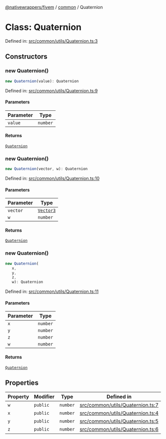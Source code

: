 [@nativewrappers/fivem](../../README.md) / [common](../README.md) / Quaternion

# Class: Quaternion

Defined in: [src/common/utils/Quaternion.ts:3](https://github.com/nativewrappers/nativewrappers/blob/b77be96b90a0116f980e0511bdd4877df779df2d/src/common/utils/Quaternion.ts#L3)

## Constructors

### new Quaternion()

```ts
new Quaternion(value): Quaternion
```

Defined in: [src/common/utils/Quaternion.ts:9](https://github.com/nativewrappers/nativewrappers/blob/b77be96b90a0116f980e0511bdd4877df779df2d/src/common/utils/Quaternion.ts#L9)

#### Parameters

| Parameter | Type |
| ------ | ------ |
| `value` | `number` |

#### Returns

[`Quaternion`](Quaternion.md)

### new Quaternion()

```ts
new Quaternion(vector, w): Quaternion
```

Defined in: [src/common/utils/Quaternion.ts:10](https://github.com/nativewrappers/nativewrappers/blob/b77be96b90a0116f980e0511bdd4877df779df2d/src/common/utils/Quaternion.ts#L10)

#### Parameters

| Parameter | Type |
| ------ | ------ |
| `vector` | [`Vector3`](Vector3.md) |
| `w` | `number` |

#### Returns

[`Quaternion`](Quaternion.md)

### new Quaternion()

```ts
new Quaternion(
   x, 
   y, 
   z, 
   w): Quaternion
```

Defined in: [src/common/utils/Quaternion.ts:11](https://github.com/nativewrappers/nativewrappers/blob/b77be96b90a0116f980e0511bdd4877df779df2d/src/common/utils/Quaternion.ts#L11)

#### Parameters

| Parameter | Type |
| ------ | ------ |
| `x` | `number` |
| `y` | `number` |
| `z` | `number` |
| `w` | `number` |

#### Returns

[`Quaternion`](Quaternion.md)

## Properties

| Property | Modifier | Type | Defined in |
| ------ | ------ | ------ | ------ |
| <a id="w-2"></a> `w` | `public` | `number` | [src/common/utils/Quaternion.ts:7](https://github.com/nativewrappers/nativewrappers/blob/b77be96b90a0116f980e0511bdd4877df779df2d/src/common/utils/Quaternion.ts#L7) |
| <a id="x-1"></a> `x` | `public` | `number` | [src/common/utils/Quaternion.ts:4](https://github.com/nativewrappers/nativewrappers/blob/b77be96b90a0116f980e0511bdd4877df779df2d/src/common/utils/Quaternion.ts#L4) |
| <a id="y-1"></a> `y` | `public` | `number` | [src/common/utils/Quaternion.ts:5](https://github.com/nativewrappers/nativewrappers/blob/b77be96b90a0116f980e0511bdd4877df779df2d/src/common/utils/Quaternion.ts#L5) |
| <a id="z-1"></a> `z` | `public` | `number` | [src/common/utils/Quaternion.ts:6](https://github.com/nativewrappers/nativewrappers/blob/b77be96b90a0116f980e0511bdd4877df779df2d/src/common/utils/Quaternion.ts#L6) |
